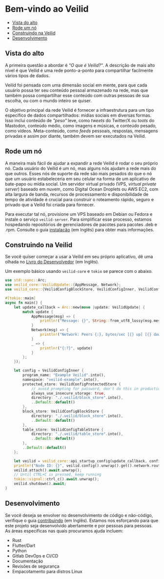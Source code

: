 # Bem-vindo ao Veilid

- [Vista do alto](#vista-do-alto)
- [Rode um nó](#rode-um-nó)
- [Construindo na Veilid](#construindo-na-veilid)
- [Desenvolvimento](#desenvolvimento)

## Vista do alto

A primeira questão a abordar é _“O que é Veilid?”_. A descrição de mais alto nível é que Veilid é uma rede ponto-a-ponto para compartilhar facilmente vários tipos de dados.

Veilid foi pensada com uma dimensão social em mente, para que cada usuário possa ter seu conteúdo pessoal armazenado na rede, mas que também possa compartilhar esse conteúdo com outras pessoas de sua escolha, ou com o mundo inteiro se quiser.

O objetivo principal da rede Veilid é fornecer a infraestrutura para um tipo específico de dados compartilhados: mídias sociais em diversas formas. Isso inclui conteúdo de _"peso"_ leve, como _tweets_ do Twitter/X ou _toots_ do Mastodon, conteúdo médio, como imagens e músicas, e conteúdo pesado, como vídeos. Meta-conteúdo, como _feeds_ pessoais, respostas, mensagens privadas e assim por diante, também devem ser executados na Veilid.

## Rode um nó

A maneira mais fácil de ajudar a expandir a rede Veilid é rodar o seu próprio nó. Cada usuário do Veilid é um nó, mas alguns nós ajudam a rede mais do que outros. Esses nós de suporte da rede são mais pesados do que o nó que um usuário estabeleceria em seu celular na forma de um aplicativo de bate-papo ou mídia social. Um servidor virtual privado (VPS, _virtual private server_) baseado em nuvem, como Digital Ocean Droplets ou AWS EC2, com alta largura de banda, recursos de processamento e disponibilidade de tempo de atividade é crucial para construir o roteamento rápido, seguro e privado que a Veilid foi criada para fornecer.

Para executar tal nó, provisione um VPS baseado em Debian ou Fedora e instale o serviço `veilid-server`. Para simplificar esse processo, estamos hospedando repositórios de gerenciadores de pacotes para pacotes .deb e .rpm. Consulte o guia [instalação](./INSTALL.md) (em Inglês) para obter mais informações.

## Construindo na Veilid

Se você quiser começar a usar a Veilid em seu próprio aplicativo, dê uma olhada no [Livro do Desenvolvedor](https://veilid.gitlab.io/developer-book/) (em Inglês).

Um exemplo básico usando `veilid-core` e `tokio` se parece com o abaixo.

```rust
use std::sync::Arc;
use veilid_core::VeilidUpdate::{AppMessage, Network};
use veilid_core::{VeilidConfigBlockStore, VeilidConfigInner, VeilidConfigProtectedStore, VeilidConfigTableStore, VeilidUpdate};

#[tokio::main]
async fn main() {
    let update_callback = Arc::new(move |update: VeilidUpdate| {
        match update {
            AppMessage(msg) => {
                println!("Message: {}", String::from_utf8_lossy(msg.message().into()));
            }
            Network(msg) => {
                println!("Network: Peers {:}, bytes/sec [{} up] [{} down]", msg.peers.iter().count(), msg.bps_up, msg.bps_down)
            }
            _ => {
                println!("{:?}", update)
            }
        };
    });

    let config = VeilidConfigInner {
        program_name: "Example Veilid".into(),
        namespace: "veilid-example".into(),
        protected_store: VeilidConfigProtectedStore {
            // avoid prompting for password, don't do this in production
            always_use_insecure_storage: true,
            directory: "./.veilid/block_store".into(),
            ..Default::default()
        },
        block_store: VeilidConfigBlockStore {
            directory: "./.veilid/block_store".into(),
            ..Default::default()
        },
        table_store: VeilidConfigTableStore {
            directory: "./.veilid/table_store".into(),
            ..Default::default()
        },
        ..Default::default()
    };

    let veilid = veilid_core::api_startup_config(update_callback, config).await.unwrap();
    println!("Node ID: {}", veilid.config().unwrap().get().network.routing_table.node_id);
    veilid.attach().await.unwrap();
    // Until CTRL+C is pressed, keep running
    tokio::signal::ctrl_c().await.unwrap();
    veilid.shutdown().await;
}
```

## Desenvolvimento

Se você deseja se envolver no desenvolvimento de código e não-código, verifique o guia [contribuindo](./CONTRIBUTING.md) (em Inglês). Estamos nos esforçando para que este projeto seja desenvolvido abertamente e por pessoas para pessoas. As áreas específicas nas quais procuramos ajuda incluem:

- Rust
- Flutter/Dart
- Python
- Gitlab DevOps e CI/CD
- Documentação
- Revisões de segurança
- Empacotamento para distros Linux
